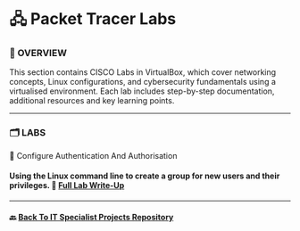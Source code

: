 # 🖧 Packet Tracer Labs

### 📌 OVERVIEW
This section contains CISCO Labs in VirtualBox, which cover networking concepts, Linux configurations, and cybersecurity fundamentals using a virtualised environment. Each lab includes step-by-step documentation, additional resources and key learning points.

---
### 🗂️ LABS

🔹 Configure Authentication And Authorisation

#### Using the Linux command line to create a group for new users and their privileges. 📂 [Full Lab Write-Up](/CISCO/VirtualBox/Configure_Authentication_And_Authorization_In_Linux.md)

---
#### 🔙 [Back To IT Specialist Projects Repository](https://github.com/proxymc/it-specialist-projects/blob/main/README.md)
